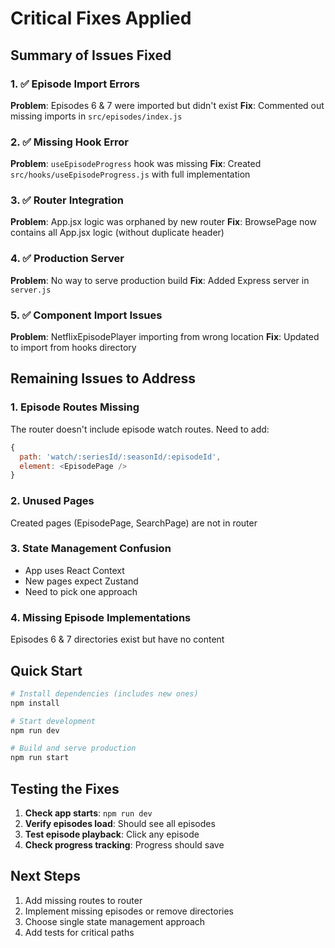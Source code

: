 # Critical Fixes Applied

## Summary of Issues Fixed

### 1. ✅ Episode Import Errors
**Problem**: Episodes 6 & 7 were imported but didn't exist
**Fix**: Commented out missing imports in `src/episodes/index.js`

### 2. ✅ Missing Hook Error  
**Problem**: `useEpisodeProgress` hook was missing
**Fix**: Created `src/hooks/useEpisodeProgress.js` with full implementation

### 3. ✅ Router Integration
**Problem**: App.jsx logic was orphaned by new router
**Fix**: BrowsePage now contains all App.jsx logic (without duplicate header)

### 4. ✅ Production Server
**Problem**: No way to serve production build
**Fix**: Added Express server in `server.js`

### 5. ✅ Component Import Issues
**Problem**: NetflixEpisodePlayer importing from wrong location
**Fix**: Updated to import from hooks directory

## Remaining Issues to Address

### 1. Episode Routes Missing
The router doesn't include episode watch routes. Need to add:
```javascript
{
  path: 'watch/:seriesId/:seasonId/:episodeId',
  element: <EpisodePage />
}
```

### 2. Unused Pages
Created pages (EpisodePage, SearchPage) are not in router

### 3. State Management Confusion
- App uses React Context
- New pages expect Zustand
- Need to pick one approach

### 4. Missing Episode Implementations
Episodes 6 & 7 directories exist but have no content

## Quick Start

```bash
# Install dependencies (includes new ones)
npm install

# Start development
npm run dev

# Build and serve production
npm run start
```

## Testing the Fixes

1. **Check app starts**: `npm run dev`
2. **Verify episodes load**: Should see all episodes
3. **Test episode playback**: Click any episode
4. **Check progress tracking**: Progress should save

## Next Steps

1. Add missing routes to router
2. Implement missing episodes or remove directories
3. Choose single state management approach
4. Add tests for critical paths